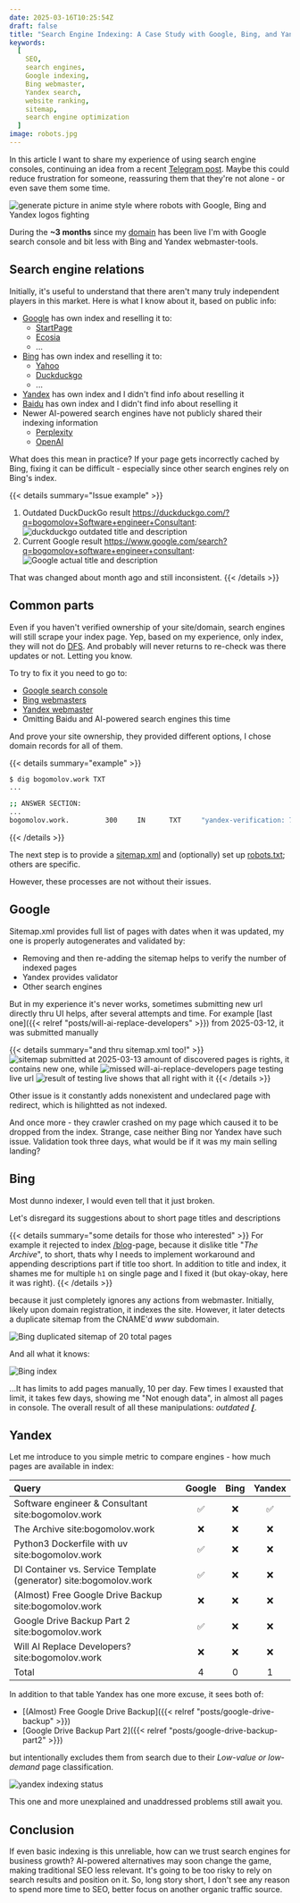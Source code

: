 ```yaml
---
date: 2025-03-16T10:25:54Z
draft: false
title: "Search Engine Indexing: A Case Study with Google, Bing, and Yandex"
keywords:
  [
    SEO,
    search engines,
    Google indexing,
    Bing webmaster,
    Yandex search,
    website ranking,
    sitemap,
    search engine optimization
  ]
image: robots.jpg
---
```


In this article I want to share my experience of using search engine consoles,
continuing an idea from a recent
[Telegram post](https://t.me/the_digital_lab/13). Maybe this could reduce
frustration for someone, reassuring them that they're not alone - or even save
them some time.

![generate picture in anime style where robots with Google, Bing and Yandex logos fighting](robots.jpg)

During the **~3 months** since my
[domain](https://www.whois.com/whois/bogomolov.work) has been live I'm with
Google search console and bit less with Bing and Yandex webmaster-tools.

## Search engine relations

Initially, it's useful to understand that there aren't many truly independent
players in this market. Here is what I know about it, based on public info:

- [Google](https://www.google.com/) has own index and reselling it to:
  - [StartPage](https://www.startpage.com/)
  - [Ecosia](https://www.ecosia.org/)
  - ...
- [Bing](https://www.bing.com/) has own index and reselling it to:
  - [Yahoo](https://www.yahoo.com/)
  - [Duckduckgo](https://duckduckgo.com/)
  - ...
- [Yandex](https://ya.ru/) has own index and I didn't find info about reselling
  it
- [Baidu](https://www.baidu.com/) has own index and I didn't find info about
  reselling it
- Newer AI-powered search engines have not publicly shared their indexing
  information
  - [Perplexity](https://www.perplexity.ai/)
  - [OpenAI](https://chatgpt.com/?hints=search)

What does this mean in practice? If your page gets incorrectly cached by Bing,
fixing it can be difficult - especially since other search engines rely on
Bing's index.

{{< details summary="Issue example" >}}

1. Outdated DuckDuckGo result
   https://duckduckgo.com/?q=bogomolov+Software+engineer+Consultant:
   ![duckduckgo outdated title and description](duckduckgo.png)
1. Current Google result
   https://www.google.com/search?q=bogomolov+software+engineer+consultant:
   ![Google actual title and description](google.png)

That was changed about month ago and still inconsistent. {{< /details >}}

## Common parts

Even if you haven't verified ownership of your site/domain, search engines will
still scrape your index page. Yep, based on my experience, only index, they will
not do [DFS](https://en.wikipedia.org/wiki/Depth-first_search). And probably
will never returns to re-check was there updates or not. Letting you know.

To try to fix it you need to go to:

- [Google search console](https://search.google.com/search-console)
- [Bing webmasters](https://www.bing.com/webmasters)
- [Yandex webmaster](https://webmaster.yandex.com)
- Omitting Baidu and AI-powered search engines this time

And prove your site ownership, they provided different options, I chose domain
records for all of them.

{{< details summary="example" >}}

```bash
$ dig bogomolov.work TXT
...

;; ANSWER SECTION:
...
bogomolov.work.         300     IN      TXT     "yandex-verification: 7417053df139a332"
```

{{< /details >}}

The next step is to provide a [sitemap.xml](/sitemap.xml) and (optionally) set
up [robots.txt](/robots.txt); others are specific.

However, these processes are not without their issues.

## Google

Sitemap.xml provides full list of pages with dates when it was updated, my one
is properly autogenerates and validated by:

- Removing and then re-adding the sitemap helps to verify the number of indexed
  pages
- Yandex provides validator
- Other search engines

But in my experience it's never works, sometimes submitting new url directly
thru UI helps, after several attempts and time. For example [last
one]({{< relref "posts/will-ai-replace-developers" >}}) from 2025-03-12, it was
submitted manually

{{< details summary="and thru sitemap.xml too!" >}}
![sitemap submitted at 2025-03-13](google-sitemap.png) amount of discovered
pages is rights, it contains new one, while
![missed will-ai-replace-developers page](google-missed.png) testing live url
![result of testing live](google-tested.png) shows that all right with it
{{< /details >}}

Other issue is it constantly adds nonexistent and undeclared page with redirect,
which is hilightted as not indexed.

And once more - they crawler crashed on my page which caused it to be dropped
from the index. Strange, case neither Bing nor Yandex have such issue.
Validation took three days, what would be if it was my main selling landing?

## Bing

Most dunno indexer, I would even tell that it just broken.

Let's disregard its suggestions about to short page titles and descriptions

{{< details summary="some details for those who interested" >}} For example it
rejected to index [/blog](/blog)-page, because it dislike title "_The Archive_",
to short, thats why I needs to implement workaround and appending descriptions
part if title too short. In addition to title and index, it shames me for
multiple `h1` on single page and I fixed it (but okay-okay, here it was right).
{{< /details >}}

because it just completely ignores any actions from webmaster. Initially, likely
upon domain registration, it indexes the site. However, it later detects a
duplicate sitemap from the CNAME'd _www_ subdomain.

![Bing duplicated sitemap of 20 total pages](bing-sitemap.png)

And all what it knows:

![Bing index](bing-index.png)

...It has limits to add pages manually, 10 per day. Few times I exausted that
limit, it takes few days, showing me "Not enough data", in almost all pages in
console. The overall result of all these manipulations: _outdated_ [**/**](/).

## Yandex

Let me introduce to you simple metric to compare engines - how much pages are
available in index:

| Query                                                             | Google | Bing | Yandex |
| :---------------------------------------------------------------- | :----: | :--: | :----: |
| Software engineer & Consultant site:bogomolov.work                |   ✅   |  ❌  |   ✅   |
| The Archive site:bogomolov.work                                   |   ❌   |  ❌  |   ❌   |
| Python3 Dockerfile with uv site:bogomolov.work                    |   ✅   |  ❌  |   ❌   |
| DI Container vs. Service Template (generator) site:bogomolov.work |   ✅   |  ❌  |   ❌   |
| (Almost) Free Google Drive Backup site:bogomolov.work             |   ❌   |  ❌  |   ❌   |
| Google Drive Backup Part 2 site:bogomolov.work                    |   ✅   |  ❌  |   ❌   |
| Will AI Replace Developers? site:bogomolov.work                   |   ❌   |  ❌  |   ❌   |
| Total                                                             |   4    |  0   |   1    |

In addition to that table Yandex has one more excuse, it sees both of:

- [(Almost) Free Google Drive
  Backup]({{< relref "posts/google-drive-backup" >}})
- [Google Drive Backup Part 2]({{< relref "posts/google-drive-backup-part2" >}})

but intentionally excludes them from search due to their _Low-value or
low-demand_ page classification.

![yandex indexing status](yandex.png)

This one and more unexplained and unaddressed problems still await you.

## Conclusion

If even basic indexing is this unreliable, how can we trust search engines for
business growth? AI-powered alternatives may soon change the game, making
traditional SEO less relevant. It's going to be too risky to rely on search
results and position on it. So, long story short, I don't see any reason to
spend more time to SEO, better focus on another organic traffic source.
